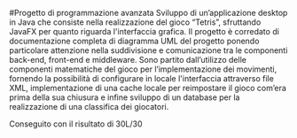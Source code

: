 #Progetto di programmazione avanzata
Sviluppo di un’applicazione desktop in Java che consiste nella realizzazione del gioco “Tetris”, sfruttando JavaFX per quanto riguarda l'interfaccia grafica. Il progetto è corredato di documentazione completa di diagramma UML del progetto ponendo particolare attenzione nella suddivisione e comunicazione tra le componenti back-end, front-end e middleware. Sono partito dall’utilizzo delle componenti matematiche del gioco per l’implementazione dei movimenti, fornendo la possibilità di configurare in locale l'interfaccia attraverso file XML, implementazione di una cache locale per reimpostare il gioco com’era prima della sua chiusura e infine sviluppo di un database per la realizzazione di una classifica dei giocatori.

Conseguito con il risultato di 30L/30
